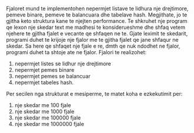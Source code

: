 Fjaloret mund te implementohen nepermjet listave te lidhura nje drejtimore, pemeve binare, pemeve te balancuara dhe tabelave hash. Megjithate, jo te gjitha keto struktura kane te njejten performance.
Te shkruhet nje program qe lexon nje skedar text me madhesi te konsiderueshme dhe shfaq vetem njehere te gjitha fjalet e vecante qe shfaqen ne te. Gjate leximit te skedarit, programi duhet te krijoje nje fjalor me te gjitha fjalet qe jane shfaqur ne skedar. Sa here qe shfaqet nje fjale e re, dmth qe nuk ndodhet ne fjalor, programi duhet ta shtoje ate ne fjalor. Fjalori te realizohet:
1. nepermjet listes se lidhur nje drejtimore
2. nepermjet pemes binare
3. nepermjet pemes se balancuar
4. nepermjet tabeles hash.

Per secilen nga strukturat e mesiperme, te matet koha e ezkekutimit per:
1. nje skedar me 100 fjale
2. nje skedar me 1000 fjale
3. nje skedar me 100000 fjale
4. nje skedar me 1000000 fjale
